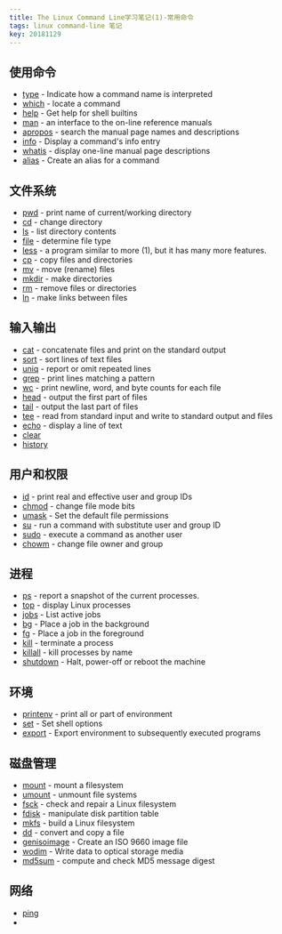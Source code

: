 ```yaml
---
title: The Linux Command Line学习笔记(1)-常用命令
tags: linux command-line 笔记
key: 20181129
---
```


## 使用命令
* [type](http://linuxcommand.org/lc3_man_pages/typeh.html) - Indicate how a command name is interpreted
* [which](http://linuxcommand.org/lc3_man_pages/whichh.html) - locate a command 
* [help](http://linuxcommand.org/lc3_man_pages/helph.html) - Get help for shell builtins
* [man](http://linuxcommand.org/lc3_man_pages/manh.html) - an interface to the on-line reference manuals
* [apropos](http://linuxcommand.org/lc3_man_pages/aproposh.html) - search the manual page names and descriptions
* [info](http://linuxcommand.org/lc3_man_pages/infoh.html) - Display a command's info entry
* [whatis](http://linuxcommand.org/lc3_man_pages/whatish.html) - display one-line manual page descriptions
* [alias](http://linuxcommand.org/lc3_man_pages/aliash.html) - Create an alias for a command

## 文件系统
* [pwd](http://linuxcommand.org/lc3_man_pages/pwdh.html) - print name of current/working directory
* [cd](http://linuxcommand.org/lc3_man_pages/cdh.html) - change directory
* [ls](http://linuxcommand.org/lc3_man_pages/lsh.html) - list directory contents
* [file](http://linuxcommand.org/lc3_man_pages/fileh.html) - determine file type
* [less](http://linuxcommand.org/lc3_man_pages/lessh.html) - a program similar to more (1), but it has many more features.
* [cp](http://linuxcommand.org/lc3_man_pages/cph.html) - copy files and directories
* [mv](http://linuxcommand.org/lc3_man_pages/mvh.html) - move (rename) files
* [mkdir](http://linuxcommand.org/lc3_man_pages/mkdirh.html) - make directories
* [rm](http://linuxcommand.org/lc3_man_pages/rmh.html) - remove files or directories
* [ln](http://linuxcommand.org/lc3_man_pages/lnh.html) - make links between files

## 输入输出

* [cat]() - concatenate files and print on the standard output
* [sort]() - sort lines of text files
* [uniq]() - report or omit repeated lines
* [grep]() - print lines matching a pattern
* [wc]() - print newline, word, and byte counts for each file
* [head]() - output the first part of files
* [tail]() - output the last part of files
* [tee]() - read from standard input and write to standard output and files
* [echo]() - display a line of text
* [clear]()
* [history]()
  
## 用户和权限
* [id](http://linuxcommand.org/lc3_man_pages/idh.html) - print real and effective user and group IDs
* [chmod](http://linuxcommand.org/lc3_man_pages/chmodh.html) - change file mode bits
* [umask]() - Set the default file permissions
* [su]() - run a command with substitute user and group ID
* [sudo]() - execute a command as another user
* [chowm]() - change file owner and group

## 进程
* [ps]() - report a snapshot of the current processes.
* [top]() - display Linux processes
* [jobs]() - List active jobs
* [bg]() - Place a job in the background
* [fg]() - Place a job in the foreground
* [kill]() - terminate a process
* [killall]() - kill processes by name
* [shutdown]() - Halt, power-off or reboot the machine

## 环境
* [printenv]() - print all or part of environment
* [set]() - Set shell options
* [export]() - Export environment to subsequently executed programs

## 磁盘管理
* [mount]() - mount a filesystem
* [umount]() - unmount file systems
* [fsck]() - check and repair a Linux filesystem
* [fdisk]() - manipulate disk partition table
* [mkfs]() - build a Linux filesystem
* [dd]() - convert and copy a file
* [genisoimage]() - Create an ISO 9660 image file
* [wodim]() - Write data to optical storage media
* [md5sum]() - compute and check MD5 message digest

## 网络
* [ping]()
* 

